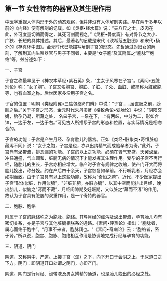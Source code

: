 ## 第一节 女性特有的器官及其生理作用

中医学重视人体内形于外的动态观察，但并非没有人体解剖实践。早在两千多年以前的《内经》便有解剖的记载。如《灵枢•经水篇》说：“夫八尺之士，皮肉在此，外可度量切循而得之，其死可剖而视之。”《灵枢•骨度篇》有对骨节之大小、广狭、长短的具体描述。其后，最著名的记载是宋代《欧希范五脏图》和宋代•杨介的《存真环中图》。金元时代已能描写解剖子宫的形态。先哲通过对妇女的解剖，了解到其内生殖器官与男子不同者，主要是“女子胞”及其附属之“胞脉”“胞络”等。兹分述如下：

一、子宫

子宫之称最早见于《神农本草经•紫石英》条，“主女子风寒在子宫”。《素问•五脏别论》称：“女子胞”。子宫又名胞宫、胞脏、子脏、子处、血脏、或简称为脏或胞等，也有血室之称。后世医家多沿用子宫之名。

子官的位置：明朝《类经附翼•三焦包络命门辨》中说：“子宫......居直肠之前，膀胱之后。”关于子宫之形态，金元时代朱丹溪著《格致余论•受胎论》中说：“阴阳交媾，胎孕乃凝，所藏之处， 名曰子宫，一系在下，上有两歧，中分为二，形如合钵，一达于左，一达于右。”可见古人所描写子宫的形态和位置，与实际情况是相吻合的。

子宫的功能：子宫是产生月经、孕育胎儿的器宫。正如《类经•脏象类•奇恒脏府藏泻不同》说：“女子之胞，子宫是也，亦以出纳精气而成胎孕者为奇。”此外，子宫尙有泌带液，排恶漏的功能。子宫的以上之功能，必须在肾气充盛，天癸泌至，冲任通盛，气血调和，脏腑无病的情况下才能发挥其生理作用。受孕的子宫不再行经，随胎儿的生长，子宫亦相应增大。临产时子宫有规律之收缩，使产门开大而将胎儿娩出，称分娩。约在产后四十余天，子宫恢复如孕前。不行哺乳者，月经亦会如期而致。由于子宫具有以上这些功能，故称为“奇恒之腑”。近代，不少医家提出子宫“形体似脏，作用似腑”，"非脏非腑，亦脏亦腑”，以其中空而能排出月经，娩出胎儿，似腑之"泻而不藏”，月经间隙期及妊娠期，又似脏之“藏而不泻”的作用，故认为子宫具有脏腑的双重作用，是一个奇特的器官。

二、胞脉、胞络

附属于子宫的脉络称之为胞脉、胞络。其与月经的藏泻及泌出带液，孕育胎儿均有密切关系，亦是子宫与其他脏腑相朕系的通路。《素问•评热论》指出：“胞脉者，属心而络于胞中”。“月事不来者，胞脉闭也。"《素问•奇病论》云：“胞络者，系于肾。”所以说，胞宫、胞脉、胞络相互作用是协调地完成行经与孕育的功能。

三、阴道、阴门

阴道，又称阴中、产道。上接子宫（颈）之下，向下开口于会阴之上，于尿道口之下方。阴门：即阴道开口处谓之阴门，亦即产门。

阴道、阴门是行月经、泌带液及男女媾精的通道，也是胎儿娩出的必经之处。
